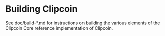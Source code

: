 Building Clipcoin
================

See doc/build-*.md for instructions on building the various
elements of the Clipcoin Core reference implementation of Clipcoin.
